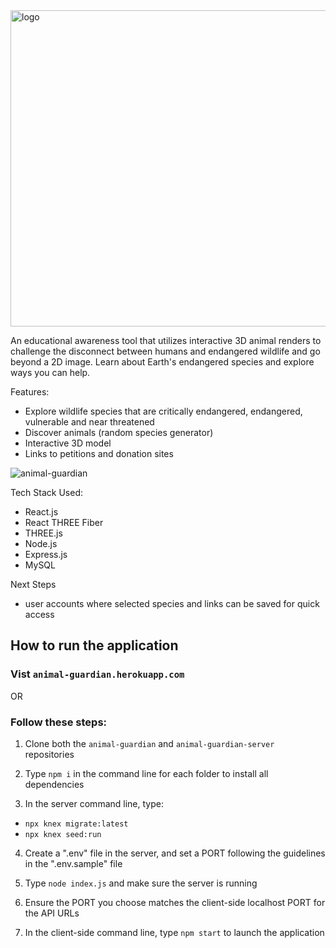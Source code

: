 <img width="506" alt="logo" src="https://user-images.githubusercontent.com/102264671/177438348-a5945ced-82c0-4ded-b5c3-a4325ef95589.png">


An educational awareness tool that utilizes interactive 3D animal renders to challenge the disconnect between humans and endangered wildlife and go beyond a 2D image. Learn about Earth's endangered species and explore ways you can help.


Features:

- Explore wildlife species that are critically endangered, endangered, vulnerable and near threatened
- Discover animals (random species generator)
- Interactive 3D model
- Links to petitions and donation sites


![animal-guardian](https://user-images.githubusercontent.com/102264671/177769013-e8343de2-ce24-497f-bac9-d553e050be6e.png)



Tech Stack Used:

- React.js
- React THREE Fiber
- THREE.js
- Node.js
- Express.js
- MySQL


Next Steps

- user accounts where selected species and links can be saved for quick access



## How to run the application

### Vist `animal-guardian.herokuapp.com`

OR

### Follow these steps:

1. Clone both the `animal-guardian` and `animal-guardian-server` repositories

2. Type `npm i` in the command line for each folder to install all dependencies

3. In the server command line, type:

- `npx knex migrate:latest`
- `npx knex seed:run`

4. Create a ".env" file in the server, and set a PORT following the guidelines in the ".env.sample" file

5. Type `node index.js` and make sure the server is running

6. Ensure the PORT you choose matches the client-side localhost PORT for the API URLs

7. In the client-side command line, type `npm start` to launch the application
